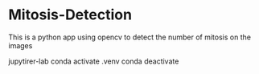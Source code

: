 # Mitosis-Detection
This is a python app using opencv to detect the number of mitosis on the images

jupytirer-lab 
conda activate .venv
conda deactivate
